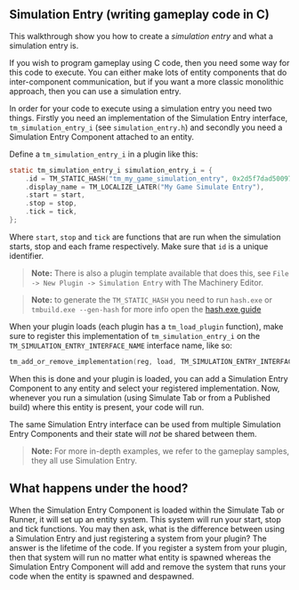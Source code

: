 ## Simulation Entry (writing gameplay code in C)

This walkthrough show you how to create a _simulation entry_ and what a simulation entry is.

If you wish to program gameplay using C code, then you need some way for this code to execute. You can either make lots of entity components that do inter-component communication, but if you want a more classic monolithic approach, then you can use a simulation entry.

In order for your code to execute using a simulation entry you need two things. Firstly you need an implementation of the Simulation Entry interface, `tm_simulation_entry_i` (see `simulation_entry.h`) and secondly you need a Simulation Entry Component attached to an entity.

Define a `tm_simulation_entry_i` in a plugin like this:

```c
static tm_simulation_entry_i simulation_entry_i = {
    .id = TM_STATIC_HASH("tm_my_game_simulation_entry", 0x2d5f7dad50097045ULL),
    .display_name = TM_LOCALIZE_LATER("My Game Simulate Entry"),
    .start = start,
    .stop = stop,
    .tick = tick,
};
```

Where `start`, `stop` and `tick` are functions that are run when the simulation starts, stop and each frame respectively. Make sure that `id` is a unique identifier.

> **Note:** There is also a plugin template available that does this, see `File -> New Plugin -> Simulation Entry` with The Machinery Editor. 

> **Note:** to generate the `TM_STATIC_HASH` you need to run `hash.exe` or `tmbuild.exe --gen-hash` for more info open the [hash.exe guide]({{the_machinery_book}}/helper_tools/hash.html)

When your plugin loads (each plugin has a `tm_load_plugin` function), make sure to register this implementation of `tm_simulation_entry_i` on the `TM_SIMULATION_ENTRY_INTERFACE_NAME` interface name, like so:

```c
tm_add_or_remove_implementation(reg, load, TM_SIMULATION_ENTRY_INTERFACE_NAME, &simulation_entry_i);
```

When this is done and your plugin is loaded, you can add a Simulation Entry Component to any entity and select your registered implementation. Now, whenever you run a simulation (using Simulate Tab or from a Published build) where this entity is present, your code will run.

The same Simulation Entry interface can be used from multiple Simulation Entry Components and their state will _not_ be shared between them.

> **Note:** For more in-depth examples, we refer to the gameplay samples, they all use Simulation Entry.

## What happens under the hood?

When the Simulation Entry Component is loaded within the Simulate Tab or Runner, it will set up an entity system. This system will run your start, stop and tick functions. You may then ask, what is the difference between using a Simulation Entry and just registering a system from your plugin? The answer is the lifetime of the code. If you register a system from your plugin, then that system will run no matter what entity is spawned whereas the Simulation Entry Component will add and remove the system that runs your code when the entity is spawned and despawned.